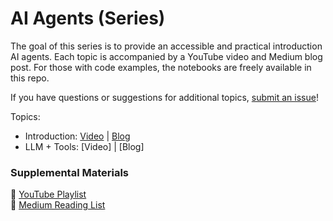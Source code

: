 # AI Agents (Series)

The goal of this series is to provide an accessible and practical introduction AI agents. Each topic is accompanied by a YouTube video and Medium blog post. For those with code examples, the notebooks are freely available in this repo.

If you have questions or suggestions for additional topics, [submit an issue](https://github.com/ShawhinT/YouTube-Blog/issues)!

Topics:
- Introduction: [Video](https://youtu.be/ZaY5_ScmiFE?si=YboZ-WjenvuYoQWV) | [Blog](https://shawhin.medium.com/ai-agents-explained-at-3-levels-of-agency-421f01a25680)
- LLM + Tools: [Video] | [Blog]

### Supplemental Materials

🎥 [YouTube Playlist](https://youtube.com/playlist?list=PLz-ep5RbHosU02OKABBkbsQrYWmQfoZMH&si=toRvb-hXPJrJjrLS) <br>
📰 [Medium Reading List](https://shawhin.medium.com/list/ai-agents-fa463d70cd22)
